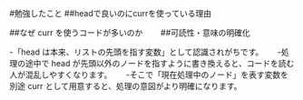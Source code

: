 #勉強したこと
##headで良いのにcurrを使っている理由

##なぜ curr を使うコードが多いのか　　
##可読性・意味の明確化

-「head は本来、リストの先頭を指す変数」として認識されがちです。　　
-処理の途中で head が先頭以外のノードを指すように書き換えると、コードを読む人が混乱しやすくなります。　　
-そこで「現在処理中のノード」を表す変数を別途 curr として用意すると、処理の意図がより明確になります。　　
